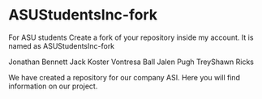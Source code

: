 # ASUStudentsInc-fork
For ASU students
Create a fork of your repository inside my account. It is named as ASUStudentsInc-fork


Jonathan Bennett Jack Koster Vontresa Ball Jalen Pugh TreyShawn Ricks

We have created a repository for our company ASI. Here you will find information on our project.
